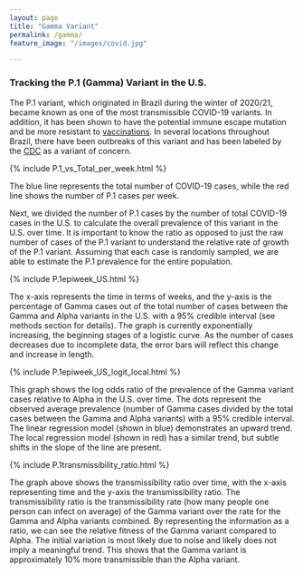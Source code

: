 ```yaml
---
layout: page
title: "Gamma Variant"
permalink: /gamma/
feature_image: "/images/covid.jpg"

---
```




### Tracking the P.1 (Gamma) Variant in the U.S.

The P.1 variant, which originated in Brazil during the winter of 2020/21, became known as one of the most transmissible COVID-19 variants. In addition, it has been shown to have the potential immune escape mutation and be more resistant to [vaccinations](https://gvn.org/covid-19/gamma-p-1/). In several locations throughout Brazil, there have been outbreaks of this variant and has been labeled by the [CDC](https://www.cdc.gov/coronavirus/2019-ncov/variants/variant-info.html) as a variant of concern.

{% include P.1_vs_Total_per_week.html %}

The blue line represents the total number of COVID-19 cases, while the red line shows the number of P.1 cases per week. 

Next, we divided the number of P.1 cases by the number of total COVID-19 cases in the U.S. to calculate the overall prevalence of this variant in the U.S. over time. It is important to know the ratio as opposed to just the raw number of cases of the P.1 variant to understand the relative rate of growth of the P.1 variant. Assuming that each case is randomly sampled, we are able to estimate the P.1 prevalence for the entire population. 

{% include P.1epiweek_US.html %} 

The x-axis represents the time in terms of weeks, and the y-axis is the percentage of Gamma cases out of the total number of cases between the Gamma and Alpha variants in the U.S. with a 95% credible interval (see methods section for details). The graph is currently exponentially increasing, the beginning stages of a logistic curve. As the number of cases decreases due to incomplete data, the error bars will reflect this change and increase in length. 

{% include P.1epiweek_US_logit_local.html %}

This graph shows the log odds ratio of the prevalence of the Gamma variant cases relative to Alpha in the U.S. over time. The dots represent the observed average prevalence (number of Gamma cases divided by the total cases between the Gamma and Alpha variants) with a 95% credible interval. The linear regression model (shown in blue) demonstrates an upward trend. The local regression model (shown in red) has a similar trend, but subtle shifts in the slope of the line are present.

{% include P.1transmissibility_ratio.html %}

The graph above shows the transmissibility ratio over time, with the x-axis representing time and the y-axis the transmissibility ratio. The transmissibility ratio is the transmissibility rate (how many people one person can infect on average) of the Gamma variant over the rate for the Gamma and Alpha variants combined. By representing the information as a ratio, we can see the relative fitness of the Gamma variant compared to Alpha. The initial variation is most likely due to noise and likely does not imply a meaningful trend. This shows that the Gamma variant is approximately 10% more transmissible than the Alpha variant.

